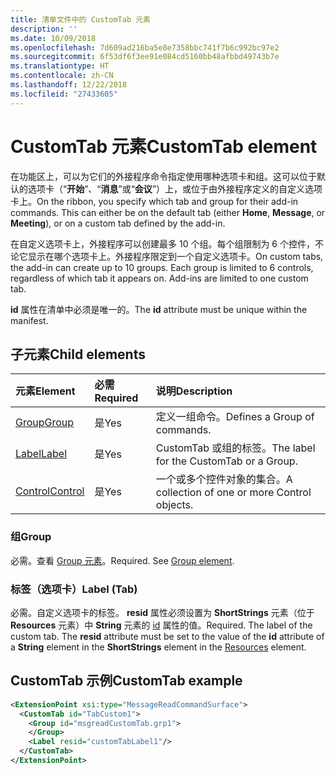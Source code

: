```yaml
---
title: 清单文件中的 CustomTab 元素
description: ''
ms.date: 10/09/2018
ms.openlocfilehash: 7d609ad216ba5e8e7358bbc741f7b6c992bc97e2
ms.sourcegitcommit: 6f53df6f3ee91e084cd5160bb48afbbd49743b7e
ms.translationtype: HT
ms.contentlocale: zh-CN
ms.lasthandoff: 12/22/2018
ms.locfileid: "27433605"
---
```

# <a name="customtab-element"></a><span data-ttu-id="d2859-102">CustomTab 元素</span><span class="sxs-lookup"><span data-stu-id="d2859-102">CustomTab element</span></span>

<span data-ttu-id="d2859-p101">在功能区上，可以为它们的外接程序命令指定使用哪种选项卡和组。这可以位于默认的选项卡（“**开始**”、“**消息**”或“**会议**”）上，或位于由外接程序定义的自定义选项卡上。</span><span class="sxs-lookup"><span data-stu-id="d2859-p101">On the ribbon, you specify which tab and group for their add-in commands. This can either be on the default tab (either  **Home**,  **Message**, or  **Meeting**), or on a custom tab defined by the add-in.</span></span>

<span data-ttu-id="d2859-p102">在自定义选项卡上，外接程序可以创建最多 10 个组。每个组限制为 6 个控件，不论它显示在哪个选项卡上。外接程序限定到一个自定义选项卡。</span><span class="sxs-lookup"><span data-stu-id="d2859-p102">On custom tabs, the add-in can create up to 10 groups. Each group is limited to 6 controls, regardless of which tab it appears on. Add-ins are limited to one custom tab.</span></span>

<span data-ttu-id="d2859-108">**id** 属性在清单中必须是唯一的。</span><span class="sxs-lookup"><span data-stu-id="d2859-108">The  **id** attribute must be unique within the manifest.</span></span>

## <a name="child-elements"></a><span data-ttu-id="d2859-109">子元素</span><span class="sxs-lookup"><span data-stu-id="d2859-109">Child elements</span></span>

|  <span data-ttu-id="d2859-110">元素</span><span class="sxs-lookup"><span data-stu-id="d2859-110">Element</span></span> |  <span data-ttu-id="d2859-111">必需</span><span class="sxs-lookup"><span data-stu-id="d2859-111">Required</span></span>  |  <span data-ttu-id="d2859-112">说明</span><span class="sxs-lookup"><span data-stu-id="d2859-112">Description</span></span>  |
|:-----|:-----|:-----|
|  [<span data-ttu-id="d2859-113">Group</span><span class="sxs-lookup"><span data-stu-id="d2859-113">Group</span></span>](group.md)      | <span data-ttu-id="d2859-114">是</span><span class="sxs-lookup"><span data-stu-id="d2859-114">Yes</span></span> |  <span data-ttu-id="d2859-115">定义一组命令。</span><span class="sxs-lookup"><span data-stu-id="d2859-115">Defines a Group of commands.</span></span>  |
|  [<span data-ttu-id="d2859-116">Label</span><span class="sxs-lookup"><span data-stu-id="d2859-116">Label</span></span>](#label-tab)      | <span data-ttu-id="d2859-117">是</span><span class="sxs-lookup"><span data-stu-id="d2859-117">Yes</span></span> |  <span data-ttu-id="d2859-118">CustomTab 或组的标签。</span><span class="sxs-lookup"><span data-stu-id="d2859-118">The label for the CustomTab or a Group.</span></span>  |
|  [<span data-ttu-id="d2859-119">Control</span><span class="sxs-lookup"><span data-stu-id="d2859-119">Control</span></span>](control.md)    | <span data-ttu-id="d2859-120">是</span><span class="sxs-lookup"><span data-stu-id="d2859-120">Yes</span></span> |  <span data-ttu-id="d2859-121">一个或多个控件对象的集合。</span><span class="sxs-lookup"><span data-stu-id="d2859-121">A collection of one or more Control objects.</span></span>  |

### <a name="group"></a><span data-ttu-id="d2859-122">组</span><span class="sxs-lookup"><span data-stu-id="d2859-122">Group</span></span>

<span data-ttu-id="d2859-p103">必需。查看 [Group 元素](group.md)。</span><span class="sxs-lookup"><span data-stu-id="d2859-p103">Required. See [Group element](group.md).</span></span>

### <a name="label-tab"></a><span data-ttu-id="d2859-125">标签（选项卡）</span><span class="sxs-lookup"><span data-stu-id="d2859-125">Label (Tab)</span></span>

<span data-ttu-id="d2859-p104">必需。自定义选项卡的标签。 **resid** 属性必须设置为 **ShortStrings** 元素（位于 **Resources** 元素）中 **String** 元素的 [id](resources.md) 属性的值。</span><span class="sxs-lookup"><span data-stu-id="d2859-p104">Required. The label of the custom tab. The  **resid** attribute must be set to the value of the **id** attribute of a **String** element in the **ShortStrings** element in the [Resources](resources.md) element.</span></span>


## <a name="customtab-example"></a><span data-ttu-id="d2859-128">CustomTab 示例</span><span class="sxs-lookup"><span data-stu-id="d2859-128">CustomTab example</span></span>

```xml
<ExtensionPoint xsi:type="MessageReadCommandSurface">
  <CustomTab id="TabCustom1">
    <Group id="msgreadCustomTab.grp1">
    </Group>
    <Label resid="customTabLabel1"/>
  </CustomTab>
</ExtensionPoint>
```